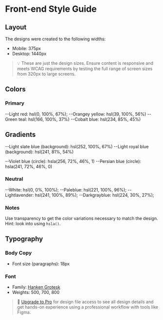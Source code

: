 # Front-end Style Guide

## Layout

The designs were created to the following widths:

- Mobile: 375px
- Desktop: 1440px

> 💡 These are just the design sizes. Ensure content is responsive and meets WCAG requirements by testing the full range of screen sizes from 320px to large screens.

## Colors

### Primary

--Light red: hsl(0, 100%, 67%);
--Orangey yellow: hsl(39, 100%, 56%)
--Green teal: hsl(166, 100%, 37%)
--Cobalt blue: hsl(234, 85%, 45%)

## Gradients

--Light slate blue (background): hsl(252, 100%, 67%)
--Light royal blue (background): hsl(241, 81%, 54%)

--Violet blue (circle): hsla(256, 72%, 46%, 1)
--Persian blue (circle): hsla(241, 72%, 46%, 0)



### Neutral

--White: hsl(0, 0%, 100%);
--Paleblue: hsl(221, 100%, 96%);
--Lightlavender: hsl(241, 100%, 89%);
--Darkgrayblue: hsl(224, 30%, 27%);

### Notes

Use transparency to get the color variations necessary to match the design. Hint: look into using `hsla()`.

## Typography

### Body Copy

- Font size (paragraphs): 18px

### Font

- Family: [Hanken Grotesk](https://fonts.google.com/specimen/Hanken+Grotesk)
- Weights: 500, 700, 800

> 💎 [Upgrade to Pro](https://www.frontendmentor.io/pro?ref=style-guide) for design file access to see all design details and get hands-on experience using a professional workflow with tools like Figma.

